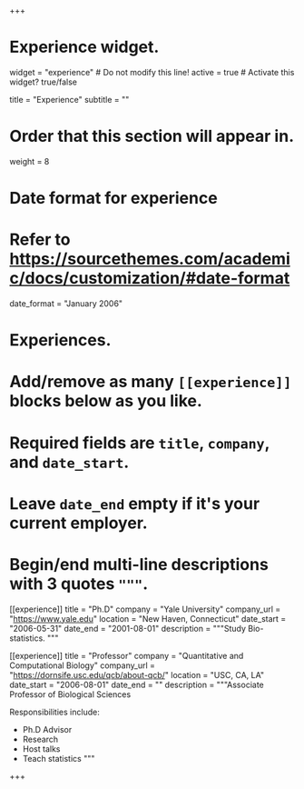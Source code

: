 +++
# Experience widget.
widget = "experience"  # Do not modify this line!
active = true  # Activate this widget? true/false

title = "Experience"
subtitle = ""

# Order that this section will appear in.
weight = 8

# Date format for experience
#   Refer to https://sourcethemes.com/academic/docs/customization/#date-format
date_format = "January 2006"

# Experiences.
#   Add/remove as many `[[experience]]` blocks below as you like.
#   Required fields are `title`, `company`, and `date_start`.
#   Leave `date_end` empty if it's your current employer.
#   Begin/end multi-line descriptions with 3 quotes `"""`.


[[experience]]
  title = "Ph.D"
  company = "Yale University"
  company_url = "https://www.yale.edu"
  location = "New Haven, Connecticut"
  date_start = "2006-05-31"
  date_end = "2001-08-01"
  description = """Study Bio-statistics. """


[[experience]]
  title = "Professor"
  company = "Quantitative and Computational Biology"
  company_url = "https://dornsife.usc.edu/qcb/about-qcb/"
  location = "USC, CA, LA"
  date_start = "2006-08-01"
  date_end = ""
  description = """Associate Professor of Biological Sciences

  Responsibilities include:
  
  * Ph.D Advisor
  * Research
  * Host talks
  * Teach statistics
  """


+++
